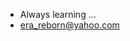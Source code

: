 - Always learning ...
- era_reborn@yahoo.com


<!---
ERa-aRE/ERa-aRE is a ✨ special ✨ repository because its `README.md` (this file) appears on your GitHub profile.
You can click the Preview link to take a look at your changes.
--->
